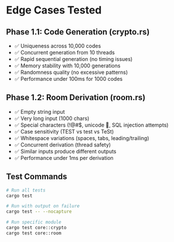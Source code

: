 # Edge Cases Tested

## Phase 1.1: Code Generation (crypto.rs)
- ✅ Uniqueness across 10,000 codes
- ✅ Concurrent generation from 10 threads
- ✅ Rapid sequential generation (no timing issues)
- ✅ Memory stability with 10,000 generations
- ✅ Randomness quality (no excessive patterns)
- ✅ Performance under 100ms for 1000 codes

## Phase 1.2: Room Derivation (room.rs)
- ✅ Empty string input
- ✅ Very long input (1000 chars)
- ✅ Special characters (!@#$, unicode 🦀, SQL injection attempts)
- ✅ Case sensitivity (TEST vs test vs TeSt)
- ✅ Whitespace variations (spaces, tabs, leading/trailing)
- ✅ Concurrent derivation (thread safety)
- ✅ Similar inputs produce different outputs
- ✅ Performance under 1ms per derivation

## Test Commands
```bash
# Run all tests
cargo test

# Run with output on failure
cargo test -- --nocapture

# Run specific module
cargo test core::crypto
cargo test core::room
```
